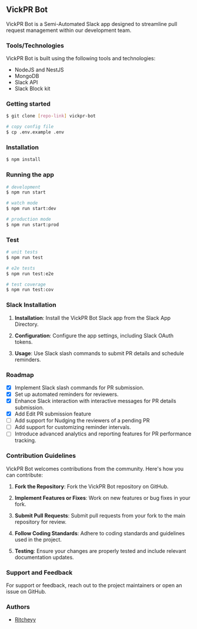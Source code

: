 ## VickPR Bot

VickPR Bot is a Semi-Automated Slack app designed to streamline pull request management within our development team.

### Tools/Technologies

VickPR Bot is built using the following tools and technologies:

- NodeJS and NestJS
- MongoDB
- Slack API
- Slack Block kit


### Getting started

```bash
$ git clone [repo-link] vickpr-bot
```

```bash
# copy config file
$ cp .env.example .env
```

### Installation

```bash
$ npm install
```

### Running the app

```bash
# development
$ npm run start

# watch mode
$ npm run start:dev

# production mode
$ npm run start:prod
```

### Test

```bash
# unit tests
$ npm run test

# e2e tests
$ npm run test:e2e

# test coverage
$ npm run test:cov
```

### Slack Installation

1. **Installation**: Install the VickPR Bot Slack app from the Slack App Directory.

2. **Configuration**: Configure the app settings, including Slack OAuth tokens.

3. **Usage**: Use Slack slash commands to submit PR details and schedule reminders.

### Roadmap

- [x] Implement Slack slash commands for PR submission.
- [x] Set up automated reminders for reviewers.
- [x] Enhance Slack interaction with interactive messages for PR details submission.
- [x] Add Edit PR submission feature
- [ ] Add support for Nudging the reviewers of a pending PR
- [ ] Add support for customizing reminder intervals.
- [ ] Introduce advanced analytics and reporting features for PR performance tracking.

### Contribution Guidelines

VickPR Bot welcomes contributions from the community. Here's how you can contribute:

1. **Fork the Repository**: Fork the VickPR Bot repository on GitHub.

2. **Implement Features or Fixes**: Work on new features or bug fixes in your fork.

3. **Submit Pull Requests**: Submit pull requests from your fork to the main repository for review.

4. **Follow Coding Standards**: Adhere to coding standards and guidelines used in the project.

5. **Testing**: Ensure your changes are properly tested and include relevant documentation updates.

### Support and Feedback

For support or feedback, reach out to the project maintainers or open an issue on GitHub.


### Authors

- [Ritcheyy](https://github.com/ritcheyy)